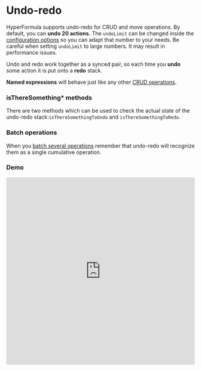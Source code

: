 # Undo-redo

HyperFormula supports undo-redo for CRUD and move operations. By default, you can **undo 20 actions.** The `undoLimit` can be changed inside the [configuration options](configuration-options.md) so you can adapt that number to your needs. Be careful when setting `undoLimit` to large numbers. It may result in performance issues.  
  
Undo and redo work together as a synced pair, so each time you **undo** some action it is put onto a **redo** stack. 

**Named expressions** will behave just like any other [CRUD operations](crud-operations.md).

### isThereSomething\* methods

There are two methods which can be used to check the actual state of the undo-redo stack:`isThereSomethingToUndo` and `isThereSomethingToRedo`.

### Batch operations

When you [batch several operations](batch-operations.md) remember that undo-redo will recognize them as a single cumulative operation.

### Demo

<iframe
   src="https://codesandbox.io/embed/github/handsontable/hyperformula-demos/tree/develop/undo-redo?autoresize=1&fontsize=14&hidenavigation=1&theme=dark&view=preview"
   style="width:100%; height:500px; border:0; border-radius: 4px; overflow:hidden;"
   title="handsontable/hyperformula-demos: basic-usage"
   allow="accelerometer; ambient-light-sensor; camera; encrypted-media; geolocation; gyroscope; hid; microphone; midi; payment; usb; vr; xr-spatial-tracking"
   sandbox="allow-forms allow-modals allow-popups allow-presentation allow-same-origin allow-scripts"
/>



